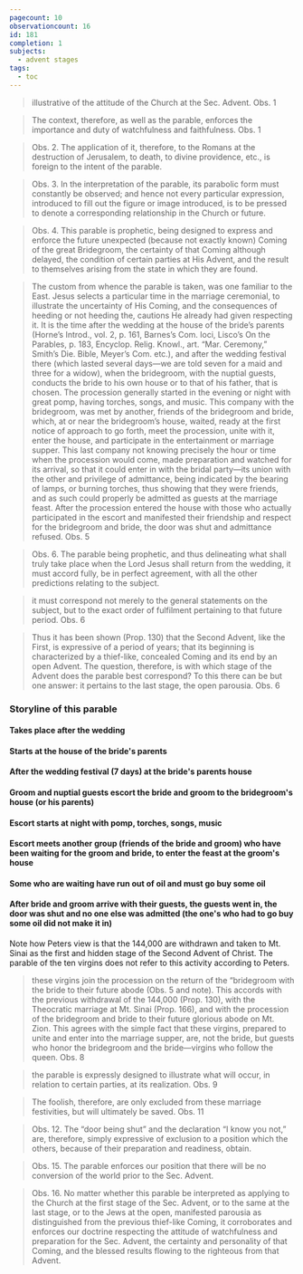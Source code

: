 ```yaml
---
pagecount: 10
observationcount: 16
id: 181
completion: 1
subjects:
  - advent stages
tags:
  - toc
---
```

>illustrative of the attitude of the Church at the Sec. Advent.
>Obs. 1

>The context, therefore, as well as the parable, enforces the importance and duty of watchfulness and faithfulness.
>Obs. 1

>Obs. 2. The application of it, therefore, to the Romans at the destruction of Jerusalem, to death, to divine providence, etc., is foreign to the intent of the parable.

>Obs. 3. In the interpretation of the parable, its parabolic form must constantly be observed; and hence not every particular expression, introduced to fill out the figure or image introduced, is to be pressed to denote a corresponding relationship in the Church or future.

>Obs. 4. This parable is prophetic, being designed to express and enforce the future unexpected (because not exactly known) Coming of the great Bridegroom, the certainty of that Coming although delayed, the condition of certain parties at His Advent, and the result to themselves arising from the state in which they are found.

>The custom from whence the parable is taken, was one familiar to the East. Jesus selects a particular time in the marriage ceremonial, to illustrate the uncertainty of His Coming, and the consequences of heeding or not heeding the, cautions He already had given respecting it. It is the time after the wedding at the house of the bride’s parents (Horne’s Introd., vol. 2, p. 161, Barnes’s Com. loci, Lisco’s On the Parables, p. 183, Encyclop. Relig. Knowl., art. “Mar. Ceremony,” Smith’s Die. Bible, Meyer’s Com. etc.), and after the wedding festival there (which lasted several days—we are told seven for a maid and three for a widow), when the bridegroom, with the nuptial guests, conducts the bride to his own house or to that of his father, that is chosen. The procession generally started in the evening or night with great pomp, having torches, songs, and music. This company with the bridegroom, was met by another, friends of the bridegroom and bride, which, at or near the bridegroom’s house, waited, ready at the first notice of approach to go forth, meet the procession, unite with it, enter the house, and participate in the entertainment or marriage supper. This last company not knowing precisely the hour or time when the procession would come, made preparation and watched for its arrival, so that it could enter in with the bridal party—its union with the other and privilege of admittance, being indicated by the bearing of lamps, or burning torches, thus showing that they were friends, and as such could properly be admitted as guests at the marriage feast. After the procession entered the house with those who actually participated in the escort and manifested their friendship and respect for the bridegroom and bride, the door was shut and admittance refused.
>Obs. 5

>Obs. 6. The parable being prophetic, and thus delineating what shall truly take place when the Lord Jesus shall return from the wedding, it must accord fully, be in perfect agreement, with all the other predictions relating to the subject.

>it must correspond not merely to the general statements on the subject, but to the exact order of fulfilment pertaining to that future period.
>Obs. 6

>Thus it has been shown (Prop. 130) that the Second Advent, like the First, is expressive of a period of years; that its beginning is characterized by a thief-like, concealed Coming and its end by an open Advent. The question, therefore, is with which stage of the Advent does the parable best correspond? To this there can be but one answer: it pertains to the last stage, the open parousia.
>Obs. 6

### Storyline of this parable
#### Takes place after the wedding
#### Starts at the house of the bride's parents
#### After the wedding festival (7 days) at the bride's parents house
#### Groom and nuptial guests escort the bride and groom to the bridegroom's house (or his parents)
#### Escort starts at night with pomp, torches, songs, music
#### Escort meets another group (friends of the bride and groom) who have been waiting for the groom and bride, to enter the feast at the groom's house
#### Some who are waiting have run out of oil and must go buy some oil
#### After bride and groom arrive with their guests, the guests went in, the door was shut and no one else was admitted (the one's who had to go buy some oil did not make it in)

Note how Peters view is that the 144,000 are withdrawn and taken to Mt. Sinai as the first and hidden stage of the Second Advent of Christ.  The parable of the ten virgins does not refer to this activity according to Peters.

>these virgins join the procession on the return of the “bridegroom with the bride to their future abode (Obs. 5 and note). This accords with the previous withdrawal of the 144,000 (Prop. 130), with the Theocratic marriage at Mt. Sinai (Prop. 166), and with the procession of the bridegroom and bride to their future glorious abode on Mt. Zion. This agrees with the simple fact that these virgins, prepared to unite and enter into the marriage supper, are, not the bride, but guests who honor the bridegroom and the bride—virgins who follow the queen.
>Obs. 8

>the parable is expressly designed to illustrate what will occur, in relation to certain parties, at its realization.
>Obs. 9

>The foolish, therefore, are only excluded from these marriage festivities, but will ultimately be saved.
>Obs. 11

>Obs. 12. The “door being shut” and the declaration “I know you not,” are, therefore, simply expressive of exclusion to a position which the others, because of their preparation and readiness, obtain.

>Obs. 15. The parable enforces our position that there will be no conversion of the world prior to the Sec. Advent.

>Obs. 16. No matter whether this parable be interpreted as applying to the Church at the first stage of the Sec. Advent, or to the same at the last stage, or to the Jews at the open, manifested parousia as distinguished from the previous thief-like Coming, it corroborates and enforces our doctrine respecting the attitude of watchfulness and preparation for the Sec. Advent, the certainty and personality of that Coming, and the blessed results flowing to the righteous from that Advent.

